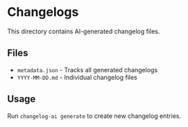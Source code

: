 # Changelogs

This directory contains AI-generated changelog files.

## Files
- `metadata.json` - Tracks all generated changelogs
- `YYYY-MM-DD.md` - Individual changelog files

## Usage
Run `changelog-ai generate` to create new changelog entries.
